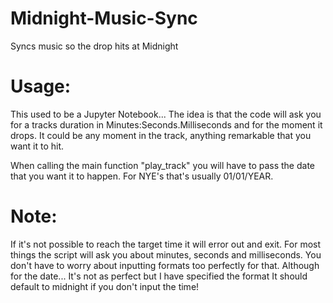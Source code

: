 # Midnight-Music-Sync
Syncs music so the drop hits at Midnight

# Usage:
This used to be a Jupyter Notebook... 
The idea is that the code will ask you for a tracks duration in Minutes:Seconds.Milliseconds and for the moment it drops.
It could be any moment in the track, anything remarkable that you want it to hit.

When calling the main function "play_track" you will have to pass the date that you want it to happen. For NYE's that's usually 01/01/YEAR.


# Note:
If it's not possible to reach the target time it will error out and exit.
For most things the script will ask you about minutes, seconds and milliseconds. You don't have to worry about inputting formats too perfectly for that.
Although for the date... It's not as perfect but I have specified the format
It should default to midnight if you don't input the time!
